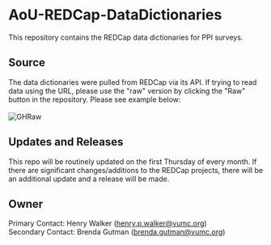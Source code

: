 # AoU-REDCap-DataDictionaries
This repository contains the REDCap data dictionaries for PPI surveys. 

## Source
The data dictionaries were pulled from REDCap via its API. If trying to read data using the URL, please use
the "raw" version by clicking the "Raw" button in the repository. Please see example below:<br><br>
![GHRaw](Githubrawscreenshot.png)

## Updates and Releases
This repo will be routinely updated on the first Thursday of every month. If there are 
significant changes/additions to the REDCap projects, there will be an additional update and a release will be made. 

## Owner
Primary Contact: Henry  Walker (henry.p.walker@vumc.org)<br>
Secondary Contact: Brenda Gutman (brenda.gutman@vumc.org)



